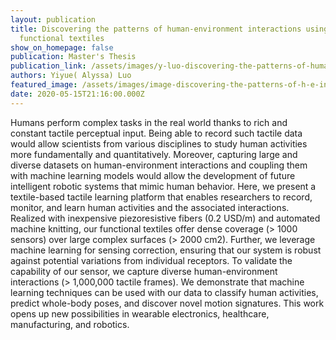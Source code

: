 ```yaml
---
layout: publication
title: Discovering the patterns of human-environment interactions using scalable
  functional textiles
show_on_homepage: false
publication: Master's Thesis
publication_link: /assets/images/y-luo-discovering-the-patterns-of-human-environment-interactions-using-scalable-functional-textiles.pdf
authors: Yiyue( Alyssa) Luo
featured_image: /assets/images/image-discovering-the-patterns-of-h-e-interactions.jpg
date: 2020-05-15T21:16:00.000Z
---
```

Humans perform complex tasks in the real world thanks to rich and constant tactile perceptual input. Being able to record such tactile data would allow scientists from various disciplines to study human activities more fundamentally and quantitatively. Moreover, capturing large and diverse datasets on human-environment interactions and coupling them with machine learning models would allow the development of future intelligent robotic systems that mimic human behavior. Here, we present a textile-based tactile learning platform that enables researchers to record, monitor, and learn human activities and the associated interactions. Realized with inexpensive piezoresistive fibers (0.2 USD/m) and automated machine knitting, our functional textiles offer dense coverage (> 1000 sensors) over large complex surfaces (> 2000 cm2). Further, we leverage machine learning for sensing correction, ensuring that our system is robust against potential variations from individual receptors. To validate the capability of our sensor, we capture diverse human-environment interactions (> 1,000,000 tactile frames). We demonstrate that machine learning techniques can be used with our data to classify human activities, predict whole-body poses, and discover novel motion signatures. This work opens up new possibilities in wearable electronics, healthcare, manufacturing, and robotics.